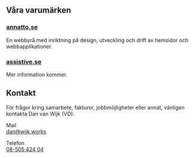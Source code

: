 ---
---

## Våra varumärken

### [annatto.se](https://www.annatto.se/)

En webbyrå med inriktning på design, utveckling och drift av hemsidor och webbapplikationer.

### [assistive.se](https://www.assistive.se/)

Mer information kommer.

## Kontakt

För frågor kring samarbete, fakturor, jobbmöjligheter eller annat, vänligen kontakta Dan van Wijk (VD).

Mail\
dan@wijk.works

Telefon\
[08-505 424 04](tel:+46850542404)

